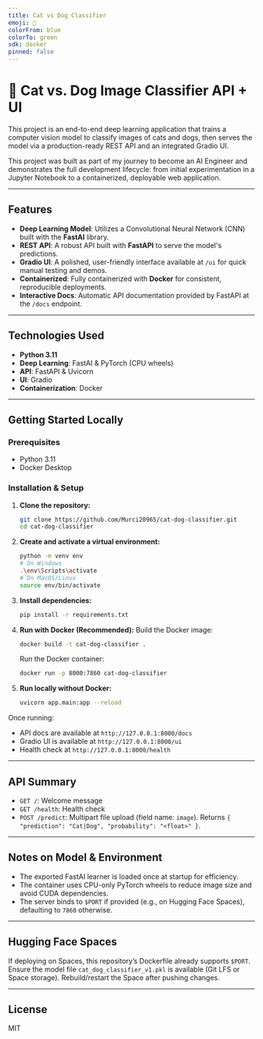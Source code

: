 ```yaml
---
title: Cat vs Dog Classifier
emoji: 🐾
colorFrom: blue
colorTo: green
sdk: docker
pinned: false
---
```


# 🐾 Cat vs. Dog Image Classifier API + UI

This project is an end-to-end deep learning application that trains a computer vision model to classify images of cats and dogs, then serves the model via a production-ready REST API and an integrated Gradio UI.

This project was built as part of my journey to become an AI Engineer and demonstrates the full development lifecycle: from initial experimentation in a Jupyter Notebook to a containerized, deployable web application.

---

## Features
* **Deep Learning Model**: Utilizes a Convolutional Neural Network (CNN) built with the **FastAI** library.
* **REST API**: A robust API built with **FastAPI** to serve the model's predictions.
* **Gradio UI**: A polished, user-friendly interface available at `/ui` for quick manual testing and demos.
* **Containerized**: Fully containerized with **Docker** for consistent, reproducible deployments.
* **Interactive Docs**: Automatic API documentation provided by FastAPI at the `/docs` endpoint.

---

## Technologies Used
- **Python 3.11**
- **Deep Learning**: FastAI & PyTorch (CPU wheels)
- **API**: FastAPI & Uvicorn
- **UI**: Gradio
- **Containerization**: Docker

---

## Getting Started Locally

### Prerequisites
- Python 3.11
- Docker Desktop

### Installation & Setup

1.  **Clone the repository:**
    ```bash
    git clone https://github.com/Murci20965/cat-dog-classifier.git
    cd cat-dog-classifier
    ```

2.  **Create and activate a virtual environment:**
    ```bash
    python -m venv env
    # On Windows
    .\env\Scripts\activate
    # On MacOS/Linux
    source env/bin/activate
    ```

3.  **Install dependencies:**
    ```bash
    pip install -r requirements.txt
    ```

4.  **Run with Docker (Recommended):**
    Build the Docker image:
    ```bash
    docker build -t cat-dog-classifier .
    ```
    Run the Docker container:
    ```bash
    docker run -p 8000:7860 cat-dog-classifier
    ```

5.  **Run locally without Docker:**
    ```bash
    uvicorn app.main:app --reload
    ```

Once running:
- API docs are available at `http://127.0.0.1:8000/docs`
- Gradio UI is available at `http://127.0.0.1:8000/ui`
- Health check at `http://127.0.0.1:8000/health`

---

## API Summary
- `GET /`: Welcome message
- `GET /health`: Health check
- `POST /predict`: Multipart file upload (field name: `image`). Returns `{ "prediction": "Cat|Dog", "probability": "<float>" }`.

---

## Notes on Model & Environment
- The exported FastAI learner is loaded once at startup for efficiency.
- The container uses CPU-only PyTorch wheels to reduce image size and avoid CUDA dependencies.
- The server binds to `$PORT` if provided (e.g., on Hugging Face Spaces), defaulting to `7860` otherwise.

---

## Hugging Face Spaces
If deploying on Spaces, this repository’s Dockerfile already supports `$PORT`. Ensure the model file `cat_dog_classifier_v1.pkl` is available (Git LFS or Space storage). Rebuild/restart the Space after pushing changes.

---

## License
MIT
